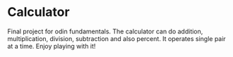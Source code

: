 # Calculator
Final project for odin fundamentals.
The calculator can do addition, multiplication, division, subtraction and also
percent. It operates single pair at a time. Enjoy playing with it!
